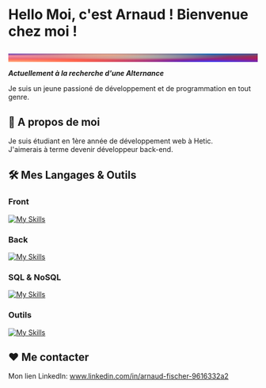 # <p>Hello Moi, c'est Arnaud ! Bienvenue chez moi !</p>

 <p style="
background-color:hsla(0,100%,50%,1);
background-image:
radial-gradient(at 40% 20%, hsla(19,66%,72%,1) 0px, transparent 50%),
radial-gradient(at 80% 0%, hsla(206,90%,41%,1) 0px, transparent 50%),
radial-gradient(at 0% 34%, hsla(352,100%,78%,1) 0px, transparent 50%),
radial-gradient(at 52% 34%, hsla(172,91%,77%,1) 0px, transparent 50%),
radial-gradient(at 0% 100%, hsla(22,100%,77%,1) 0px, transparent 50%),
radial-gradient(at 82% 98%, hsla(240,90%,59%,1) 0px, transparent 50%),
radial-gradient(at 3% 9%, hsla(235,83%,45%,1) 0px, transparent 50%);">
<br>

***Actuellement à la recherche d'une Alternance***

Je suis un jeune passioné de développement et de programmation en tout genre.



## 🧐 A propos de moi

 Je suis étudiant en 1ère année de développement web à Hetic. <br>
 J'aimerais à terme devenir développeur back-end.


##  🛠️ Mes Langages & Outils
### Front
[![My Skills](https://skillicons.dev/icons?i=html,css,js,react,nextjs)](https://github.com/Jeck0v)
### Back
[![My Skills](https://skillicons.dev/icons?i=nodejs,py,django,php,nextjs)](https://github.com/Jeck0v)
### SQL & NoSQL
[![My Skills](https://skillicons.dev/icons?i=postgres,firebase,supabase,mongodb,mysql)](https://github.com/Jeck0v)
### Outils
[![My Skills](https://skillicons.dev/icons?i=docker,figma,vscode,phpstorm,pycharm)](https://github.com/Jeck0v)


## ❤️ Me contacter
Mon lien LinkedIn: www.linkedin.com/in/arnaud-fischer-9616332a2

</p>
